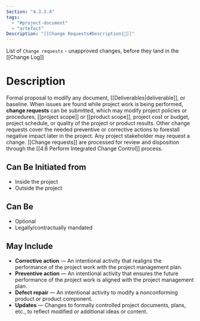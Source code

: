 ```yaml
---
Section: "4.3.3.4"
tags:
  - "#project-document"
  - "artefact"
Description: "[[Change Requests#Description|📝]]"
---
```

List of  `Change requests` - unapproved changes, before they land in the [[Change Log]]
# Description
Formal proposal to modify any document, [[Deliverables|deliverable]], or baseline. When issues are found while project work is being performed, **change requests** can be submitted, which may modify project policies or procedures, [[project scope]] or [[product scope]], project cost or budget, project schedule, or quality of the project or product results. Other change requests cover the needed preventive or corrective actions to forestall negative impact later in the project. Any project stakeholder may request a change. [[Change requests]] are processed for review and disposition through the [[4.6 Perform Integrated Change Control]] process.
## Can Be Initiated from
- Inside the project
- Outside the project
## Can Be
- Optional
- Legally/contractually mandated
## May Include
- **Corrective action** — An intentional activity that realigns the performance of the project work with the project management plan.
- **Preventive action** — An intentional activity that ensures the future performance of the project work is aligned with the project management plan.
- **Defect repair** — An intentional activity to modify a nonconforming product or product component.
- **Updates** — Changes to formally controlled project documents, plans, etc., to reflect modified or additional ideas or content.
